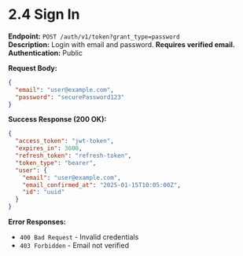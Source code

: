 # 2.4 Sign In

**Endpoint:** `POST /auth/v1/token?grant_type=password`  
**Description:** Login with email and password. **Requires verified email.**  
**Authentication:** Public

**Request Body:**

```json
{
  "email": "user@example.com",
  "password": "securePassword123"
}
```

**Success Response (200 OK):**

```json
{
  "access_token": "jwt-token",
  "expires_in": 3600,
  "refresh_token": "refresh-token",
  "token_type": "bearer",
  "user": {
    "email": "user@example.com",
    "email_confirmed_at": "2025-01-15T10:05:00Z",
    "id": "uuid"
  }
}
```

**Error Responses:**

- `400 Bad Request` - Invalid credentials
- `403 Forbidden` - Email not verified
